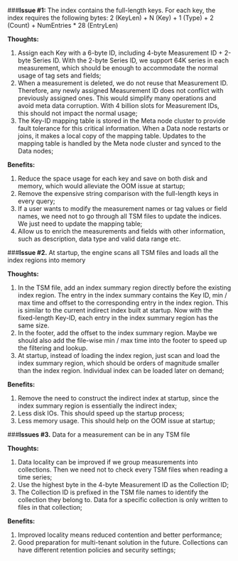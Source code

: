 
###**Issue #1:**	The index contains the full-length keys.  For each key, the index requires the following bytes: 2 (KeyLen)  + N (Key)  + 1 (Type) + 2 (Count) + NumEntries * 28 (EntryLen)

**Thoughts:** 

1.  Assign each Key with a 6-byte ID, including 4-byte Measurement ID + 2-byte Series ID. With the 2-byte Series ID, we support 64K series in each measurement, which should be enough to accommodate the normal usage of tag sets and fields;
2.  When a measurement is deleted, we do not reuse that Measurement ID. Therefore, any newly assigned Measurement ID does not conflict with previously assigned ones. This would simplify many operations and avoid meta data corruption. With 4 billion slots for Measurement IDs, this should not impact the normal usage;
3.  The Key-ID mapping table is stored in the Meta node cluster to provide fault tolerance for this critical information. When a Data node restarts or joins, it makes a local copy of the mapping table. Updates to the mapping table is handled by the Meta node cluster and synced to the Data nodes;

**Benefits:** 

1. Reduce the space usage for each key and save on both disk and memory, which would alleviate the OOM issue at startup;
2. Remove the expensive string comparison with the full-length keys in every query;
3. If a user wants to modify the measurement names or tag values or field names, we need not to go through all TSM files to update the indices. We just need to update the mapping table;
4. Allow us to enrich the measurements and fields with other information, such as description, data type and valid data range etc.



###**Issue #2.**  At startup, the engine scans all TSM files and loads all the index regions into memory

**Thoughts:**

1. In the TSM file, add an index summary region directly before the existing index region. The entry in the index summary contains the Key ID, min / max time and offset to the corresponding entry in the index region. This is similar to the current indirect index built at startup.  Now with the fixed-length Key-ID, each entry in the index summary region has the same size.
2. In the footer, add the offset to the index summary region. Maybe we should also add the file-wise min / max time into the footer to speed up the filtering and lookup.
3. At startup, instead of loading the index region, just scan and load the index summary region, which should be orders of magnitude smaller than the index region. Individual index can be loaded later on demand;

**Benefits:**

1. Remove the need to construct the indirect index at startup, since the index summary region is essentially the indirect index;
2. Less disk IOs. This should speed up the startup process;
3. Less memory usage. This should help on the OOM issue at startup;


###**Issues #3.** Data for a measurement can be in any TSM file

**Thoughts:**

1. Data locality can be improved if we group measurements into collections. Then we need not to check every TSM files when reading a time series;
2. Use the highest byte in the 4-byte Measurement ID as the Collection ID;
3. The Collection ID is prefixed in the TSM file names to identify the collection they belong to. Data for a specific collection is only written to files in that collection;

**Benefits:**

1. Improved locality means reduced contention and better performance; 
2. Good preparation for multi-tenant solution in the future. Collections can have different retention policies and security settings;
	

